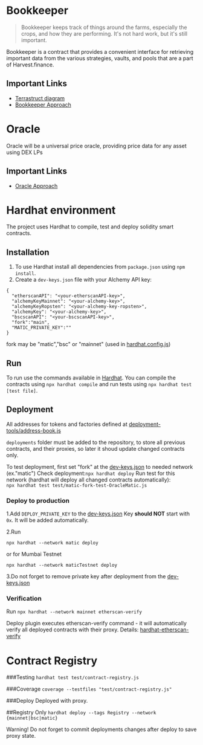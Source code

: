 # Bookkeeper

> Bookkeeper keeps track of things around the farms, especially the crops, and how they are performing. It's not hard work, but it's still important.

Bookkeeper is a contract that provides a convenient interface for retrieving important data from the various strategies, vaults, and pools that are a part of Harvest.finance.

## Important Links

* [Terrastruct diagram](https://app.terrastruct.com/diagrams/630052376)
* [Bookkeeper Approach](BookkeeperApproach.md)


# Oracle

Oracle will be a universal price oracle, providing price data for any asset using DEX LPs


## Important Links

* [Oracle Approach](OracleApproach.md)


# Hardhat environment

The project uses Hardhat to compile, test and deploy solidity smart contracts.

## Installation

1. To use Hardhat install all dependencies from `package.json` using `npm install`.
2. Create a `dev-keys.json` file with your Alchemy API key:
```
{
  "etherscanAPI": "<your-etherscanAPI-key>",
  "alchemyKeyMainnet": "<your-alchemy-key>",
  "alchemyKeyRopsten": "<your-alchemy-key-ropsten>",
  "alchemyKey": "<your-alchemy-key>",
  "bscscanAPI": "<your-bscscanAPI-key>",
  "fork":"main",
  "MATIC_PRIVATE_KEY":""
}
```
fork may be "matic","bsc" or "mainnet" (used in [hardhat.config.js]())

## Run

To run use the commands available in [Hardhat](https://hardhat.org/). 
You can compile the contracts using `npx hardhat compile` 
and run tests using `npx hardhat test [test file]`. 

## Deployment 
All addresses for tokens and factories defined at [deployment-tools/address-book.js](deployment-tools/address-book.js)

```deployments``` folder must be added to the repository, 
to store all previous contracts, and their proxies, so later it shoud update changed contracts only.

To test deployment, first set "fork" at the [dev-keys.json](dev-keys.json) to needed network (ex."matic")
Check deployment:```npx hardhat deploy```
Run test for this network (hardhat will deploy all changed contracts automatically):  
```npx hardhat test test/matic-fork-test-OracleMatic.js```

### Deploy to production
1.Add ```DEPLOY_PRIVATE_KEY``` to the [dev-keys.json](dev-keys.json) 
Key **should NOT** start with ```0x```. It will be added automatically.

2.Run

```npx hardhat --network matic deploy```

or for Mumbai Testnet

```npx hardhat --network maticTestnet deploy```

3.Do not forget to remove private key after deployment from the [dev-keys.json](dev-keys.json)

### Verification

Run
```npx hardhat --network mainnet etherscan-verify```

Deploy plugin executes etherscan-verify command - 
it will automatically verify all deployed contracts with their proxy.
Details: [hardhat-etherscan-verify](https://hardhat.org/plugins/hardhat-deploy.html#_4-hardhat-etherscan-verify)


# Contract Registry
###Testing
`hardhat test test/contract-registry.js`

###Coverage
`coverage --testfiles "test/contract-registry.js"`

###Deploy
Deployed with proxy.

##Registry Only
`hardhat deploy --tags Registry --network {mainnet|bsc|matic}`


Warning! Do not forget to commit deployments changes after deploy to save proxy state.
